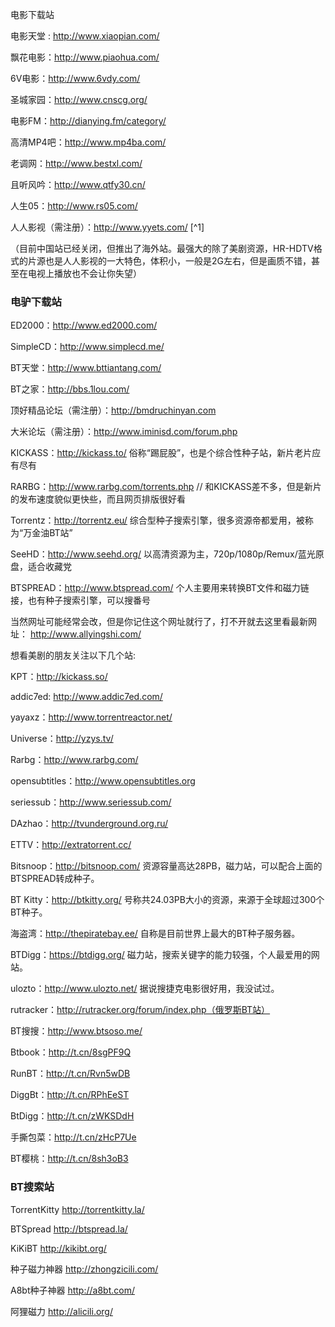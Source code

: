 电影下载站


电影天堂 : http://www.xiaopian.com/

飘花电影：http://www.piaohua.com/

6V电影：http://www.6vdy.com/

圣城家园：http://www.cnscg.org/

电影FM：http://dianying.fm/category/

高清MP4吧：http://www.mp4ba.com/

老调网：http://www.bestxl.com/

且听风吟：http://www.qtfy30.cn/

人生05：http://www.rs05.com/


人人影视（需注册）：http://www.yyets.com/ [^1]


（目前中国站已经关闭，但推出了海外站。最强大的除了美剧资源，HR-HDTV格式的片源也是人人影视的一大特色，体积小，一般是2G左右，但是画质不错，甚至在电视上播放也不会让你失望）


### 电驴下载站

ED2000：http://www.ed2000.com/

SimpleCD：http://www.simplecd.me/

BT天堂：http://www.bttiantang.com/

BT之家：http://bbs.1lou.com/

顶好精品论坛（需注册）：http://bmdruchinyan.com

大米论坛（需注册）：http://www.iminisd.com/forum.php

KICKASS：http://kickass.to/
俗称“踢屁股”，也是个综合性种子站，新片老片应有尽有

RARBG：http://www.rarbg.com/torrents.php //
和KICKASS差不多，但是新片的发布速度貌似更快些，而且网页排版很好看

Torrentz：http://torrentz.eu/
综合型种子搜索引擎，很多资源帝都爱用，被称为“万金油BT站”

SeeHD：http://www.seehd.org/
以高清资源为主，720p/1080p/Remux/蓝光原盘，适合收藏党

BTSPREAD：http://www.btspread.com/
个人主要用来转换BT文件和磁力链接，也有种子搜索引擎，可以搜番号


当然网址可能经常会改，但是你记住这个网址就行了，打不开就去这里看最新网址：
http://www.allyingshi.com/


想看美剧的朋友关注以下几个站:

KPT：http://kickass.so/

addic7ed: http://www.addic7ed.com/

yayaxz：http://www.torrentreactor.net/

Universe：http://yzys.tv/

Rarbg：http://www.rarbg.com/

opensubtitles：http://www.opensubtitles.org

seriessub：http://www.seriessub.com/

DAzhao：http://tvunderground.org.ru/

ETTV：http://extratorrent.cc/

Bitsnoop：http://bitsnoop.com/
资源容量高达28PB，磁力站，可以配合上面的BTSPREAD转成种子。

BT Kitty：http://btkitty.org/
号称共24.03PB大小的资源，来源于全球超过300个BT种子。

海盗湾：http://thepiratebay.ee/
自称是目前世界上最大的BT种子服务器。

BTDigg：https://btdigg.org/
磁力站，搜索关键字的能力较强，个人最爱用的网站。

ulozto：http://www.ulozto.net/
据说搜捷克电影很好用，我没试过。

rutracker：http://rutracker.org/forum/index.php（俄罗斯BT站）

BT搜搜：http://www.btsoso.me/

Btbook：http://t.cn/8sgPF9Q

RunBT：http://t.cn/Rvn5wDB

DiggBt：http://t.cn/RPhEeST

BtDigg：http://t.cn/zWKSDdH

手撕包菜：http://t.cn/zHcP7Ue

BT樱桃：http://t.cn/8sh3oB3



### BT搜索站

TorrentKitty http://torrentkitty.la/

BTSpread http://btspread.la/

KiKiBT http://kikibt.org/

种子磁力神器 http://zhongzicili.com/

A8bt种子神器 http://a8bt.com/

阿狸磁力 http://alicili.org/

